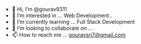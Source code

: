 - 👋 Hi, I’m @gourav9311
- 👀 I’m interested in ... Web Development..
- 🌱 I’m currently learning ... Full Stack Development
- 💞️ I’m looking to collaborate on ... 
- 📫 How to reach me ... gouravsri7@gmail.com

<!---
gourav9311/gourav9311 is a ✨ special ✨ repository because its `README.md` (this file) appears on your GitHub profile.
You can click the Preview link to take a look at your changes.
--->
